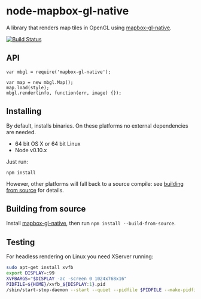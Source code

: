 # node-mapbox-gl-native

A library that renders map tiles in OpenGL using [mapbox-gl-native](https://github.com/mapbox/mapbox-gl-native).

[![Build Status](https://api.travis-ci.com/mapbox/node-mapbox-gl-native.svg?token=Phdq58g7NsfstW6gyeYW)](https://magnum.travis-ci.com/mapbox/node-mapbox-gl-native)

## API

```
var mbgl = require('mapbox-gl-native');

var map = new mbgl.Map();
map.load(style);
mbgl.render(info, function(err, image) {});
```

## Installing

By default, installs binaries. On these platforms no external dependencies are needed.

- 64 bit OS X or 64 bit Linux
- Node v0.10.x

Just run:

```
npm install
```

However, other platforms will fall back to a source compile: see [building from source](#building-from-source) for details.

## Building from source

Install [mapbox-gl-native](https://github.com/mapbox/mapbox-gl-native), then run `npm install --build-from-source`.

## Testing

For headless rendering on Linux you need XServer running:

```sh
sudo apt-get install xvfb
export DISPLAY=:99
XVFBARGS="$DISPLAY -ac -screen 0 1024x768x16"
PIDFILE=${HOME}/xvfb_${DISPLAY:1}.pid
/sbin/start-stop-daemon --start --quiet --pidfile $PIDFILE --make-pidfile --background --exec $XVFB -- $XVFBARGS
```
